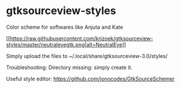 # gtksourceview-styles
Color scheme for softwares like Anjuta and Kate

[[https://raw.githubusercontent.com/krizoek/gtksourceview-styles/master/neutraleyegtk.png|alt=NeutralEye]]

Simply upload the files to ~/.local/share/gtksourceview-3.0/styles/

Troubleshooting:
Directory missing: simply create it.

Useful style editor: https://github.com/jonocodes/GtkSourceSchemer

